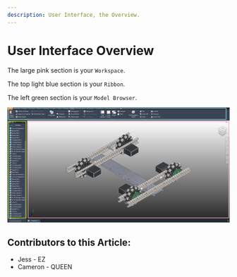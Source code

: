 ```yaml
---
description: User Interface, the Overview.
---
```


# User Interface Overview

The large pink section is your `Workspace`.&#x20;

The top light blue section is your `Ribbon`.&#x20;

The left green section is your `Model Browser`.&#x20;

![Naming Parts of the CAD](<../../../.gitbook/assets/highlighted colors.png>)



## Contributors to this Article:

* Jess - EZ
* Cameron - QUEEN

